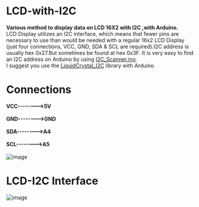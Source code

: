 # LCD-with-I2C
**Various method to display data on LCD 16X2 with I2C ,with Arduino.**<br />
LCD Display utilizes an I2C interface, which means that fewer pins are necessary to use than would be needed with a regular 16x2 LCD Display 
(just four connections, VCC, GND, SDA & SCL are required).I2C address is usually hex 0x27.But sometimes be found at hex 0x3F. It is very easy to find an I2C address on Arduino by using 
[I2C_Scanner.ino](https://github.com/utkarsh137/LCD-with-I2C/blob/master/I2C_Scanner.ino).<br />
I suggest you use the [LiquidCrystal_I2C](http://image.dfrobot.com/image/data/TOY0046/LiquidCrystal_I2Cv1-1.rar) library with Arduino.
# Connections
**VCC-------->5V**<br />
<br />
**GND-------->GND**<br />
<br />
**SDA-------->A4**<br />
<br />
**SCL-------->A5**<br />
<br />
![image](https://4.bp.blogspot.com/-gleWypDvgkM/VtGUB1SySQI/AAAAAAAAIXQ/rvZd8AaTdKQ/s1600/wiring.JPG)
# LCD-I2C Interface
![image](https://cdn1.bigcommerce.com/server800/a8995/products/734/images/2210/IMG_0117_2__80349.1436826846.1280.1280.JPG?c=2)
